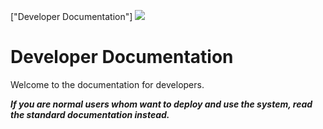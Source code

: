["Developer Documentation"]
![](img/devdoc.png)
# Developer Documentation
Welcome to the documentation for developers. 

***If you are normal users whom want to deploy and use the system, read the standard documentation instead.***



